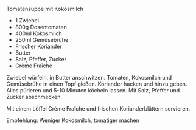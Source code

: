 ﻿Tomatensuppe mit Kokosmilch

- 1 Zwiebel
- 800g Dosentomaten
- 400ml Kokosmilch
- 250ml Gemüsebrühe
- Frischer Koriander
- Butter
- Salz, Pfeffer, Zucker
- Crème Fraîche

Zwiebel würfeln, in Butter anschwitzen.
Tomaten, Kokosmilch und Gemüsebrühe in einen Topf gießen.
Koriander hacken und hinzu geben.
Alles pürieren und 5-10 Minuten köcheln lassen.
Mit Salz, Pfeffer und Zucker abschmecken.

Mit einem Löffel Crème Fraîche und frischen Korianderblättern servieren.

Empfehlung: Weniger Kokosmilch, tomatiger machen

